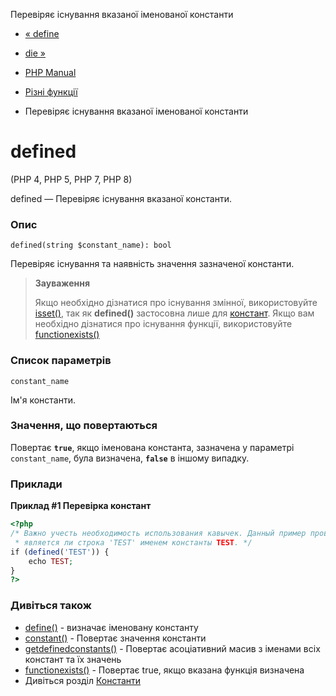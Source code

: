 Перевіряє існування вказаної іменованої константи

-   [« define](function.define.html)
    
-   [die »](function.die.html)
    
-   [PHP Manual](index.html)
    
-   [Різні функції](ref.misc.html)
    
-   Перевіряє існування вказаної іменованої константи
    

# defined

(PHP 4, PHP 5, PHP 7, PHP 8)

defined — Перевіряє існування вказаної константи.

### Опис

```methodsynopsis
defined(string $constant_name): bool
```

Перевіряє існування та наявність значення зазначеної константи.

> **Зауваження**
> 
> Якщо необхідно дізнатися про існування змінної, використовуйте [isset()](function.isset.html), так як **defined()** застосовна лише для [констант](language.constants.html). Якщо вам необхідно дізнатися про існування функції, використовуйте [functionexists()](function.function-exists.html)

### Список параметрів

`constant_name`

Ім'я константи.

### Значення, що повертаються

Повертає **`true`**, якщо іменована константа, зазначена у параметрі `constant_name`, була визначена, **`false`** в іншому випадку.

### Приклади

**Приклад #1 Перевірка констант**

```php
<?php
/* Важно учесть необходимость использования кавычек. Данный пример проверяет,
 * является ли строка 'TEST' именем константы TEST. */
if (defined('TEST')) {
    echo TEST;
}
?>
```

### Дивіться також

-   [define()](function.define.html) - визначає іменовану константу
-   [constant()](function.constant.html) - Повертає значення константи
-   [getdefinedconstants()](function.get-defined-constants.html) - Повертає асоціативний масив з іменами всіх констант та їх значень
-   [functionexists()](function.function-exists.html) - Повертає true, якщо вказана функція визначена
-   Дивіться розділ [Константи](language.constants.html)